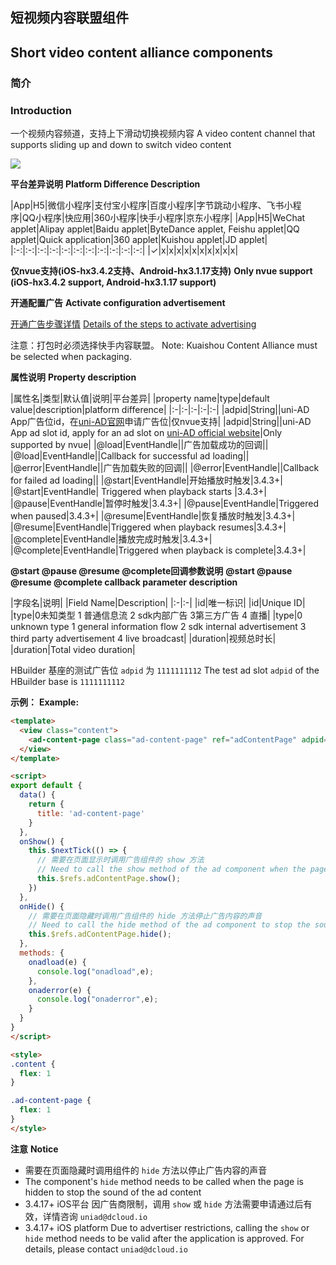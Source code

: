 ## 短视频内容联盟组件
## Short video content alliance components

### 简介
### Introduction

⼀个视频内容频道，支持上下滑动切换视频内容
A video content channel that supports sliding up and down to switch video content

![](https://vkceyugu.cdn.bspapp.com/VKCEYUGU-a90b5f95-90ba-4d30-a6a7-cd4d057327db/9146fb82-0d0e-4210-804c-93e292f4273e.png)

**平台差异说明**
**Platform Difference Description**

|App|H5|微信小程序|支付宝小程序|百度小程序|字节跳动小程序、飞书小程序|QQ小程序|快应用|360小程序|快手小程序|京东小程序|
|App|H5|WeChat applet|Alipay applet|Baidu applet|ByteDance applet, Feishu applet|QQ applet|Quick application|360 applet|Kuishou applet|JD applet|
|:-:|:-:|:-:|:-:|:-:|:-:|:-:|:-:|:-:|:-:|:-:|
|✓|x|x|x|x|x|x|x|x|x|x|


**仅nvue支持(iOS-hx3.4.2支持、Android-hx3.1.17支持)**
**Only nvue support (iOS-hx3.4.2 support, Android-hx3.1.17 support)**


**开通配置广告**
**Activate configuration advertisement**

[开通广告步骤详情](https://uniapp.dcloud.net.cn/uni-ad.html#start)
[Details of the steps to activate advertising](https://uniapp.dcloud.net.cn/uni-ad.html#start)

注意：打包时必须选择快手内容联盟。
Note: Kuaishou Content Alliance must be selected when packaging.

**属性说明**
**Property description**

|属性名|类型|默认值|说明|平台差异|
|property name|type|default value|description|platform difference|
|:-|:-|:-|:-|:-|
|adpid|String||uni-AD App广告位id，在[uni-AD官网](https://uniad.dcloud.net.cn/)申请广告位|仅nvue支持|
|adpid|String||uni-AD App ad slot id, apply for an ad slot on [uni-AD official website](https://uniad.dcloud.net.cn/)|Only supported by nvue|
|@load|EventHandle||广告加载成功的回调||
|@load|EventHandle||Callback for successful ad loading||
|@error|EventHandle||广告加载失败的回调||
|@error|EventHandle||Callback for failed ad loading||
|@start|EventHandle|开始播放时触发|3.4.3+|
|@start|EventHandle| Triggered when playback starts |3.4.3+|
|@pause|EventHandle|暂停时触发|3.4.3+|
|@pause|EventHandle|Triggered when paused|3.4.3+|
|@resume|EventHandle|恢复播放时触发|3.4.3+|
|@resume|EventHandle|Triggered when playback resumes|3.4.3+|
|@complete|EventHandle|播放完成时触发|3.4.3+|
|@complete|EventHandle|Triggered when playback is complete|3.4.3+|


**@start @pause @resume @complete回调参数说明**
**@start @pause @resume @complete callback parameter description**

|字段名|说明|
|Field Name|Description|
|:-|:-|
|id|唯一标识|
|id|Unique ID|
|type|0未知类型  1 普通信息流  2 sdk内部广告 3第三方广告 4 直播|
|type|0 unknown type 1 general information flow 2 sdk internal advertisement 3 third party advertisement 4 live broadcast|
|duration|视频总时长|
|duration|Total video duration|


HBuilder 基座的测试广告位 `adpid` 为 `1111111112`
The test ad slot `adpid` of the HBuilder base is `1111111112`


**示例：**
**Example:**

```html
<template>
  <view class="content">
    <ad-content-page class="ad-content-page" ref="adContentPage" adpid="1111111112" @load="onadload" @error="onaderror"></ad-content-page>
  </view>
</template>

<script>
export default {
  data() {
    return {
      title: 'ad-content-page'
    }
  },
  onShow() {
    this.$nextTick(() => {
      // 需要在页面显示时调用广告组件的 show 方法
      // Need to call the show method of the ad component when the page is displayed
      this.$refs.adContentPage.show();
    })
  },
  onHide() {
    // 需要在页面隐藏时调用广告组件的 hide 方法停止广告内容的声音
    // Need to call the hide method of the ad component to stop the sound of the ad content when the page is hidden
    this.$refs.adContentPage.hide();
  },
  methods: {
    onadload(e) {
      console.log("onadload",e);
    },
    onaderror(e) {
      console.log("onaderror",e);
    }
  }
}
</script>

<style>
.content {
  flex: 1
}

.ad-content-page {
  flex: 1
}
</style>
```

**注意**
**Notice**

- 需要在页面隐藏时调用组件的 `hide` 方法以停止广告内容的声音
- The component's `hide` method needs to be called when the page is hidden to stop the sound of the ad content
- 3.4.17+ iOS平台 因广告商限制，调用 `show` 或 `hide` 方法需要申请通过后有效，详情咨询 `uniad@dcloud.io`
- 3.4.17+ iOS platform Due to advertiser restrictions, calling the `show` or `hide` method needs to be valid after the application is approved. For details, please contact `uniad@dcloud.io`
